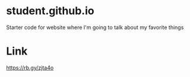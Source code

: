 # student.github.io
Starter code for website where I'm going to talk about my favorite things

# Link
https://rb.gy/zjta4o 
